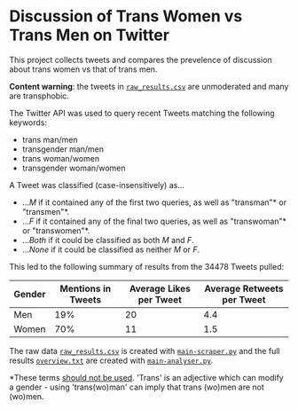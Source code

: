 # Discussion of Trans Women vs Trans Men on Twitter

This project collects tweets and compares the prevelence of discussion about trans women vs that of trans men. 

**Content warning**: the tweets in [`raw_results.csv`](/raw_results.csv) are unmoderated and many are transphobic.

The Twitter API was used to query recent Tweets matching the following keywords:
- trans man/men
- transgender man/men
- trans woman/women
- transgender woman/women

A Tweet was classified (case-insensitively) as...
- ...*M* if it contained any of the first two queries, as well as "transman"* or "transmen"*.
- ...*F* if it contained any of the final two queries, as well as "transwoman"* or "transwomen"*.
- ...*Both* if it could be classified as both *M* and *F*.
- ...*None* if it could be classified as neither *M* or *F*.

This led to the following summary of results from the 34478 Tweets pulled:

| Gender      | Mentions in Tweets| Average Likes per Tweet | Average Retweets per Tweet |
| ----------- | ----------- | ------ | ------|
|Men|19%|20|4.4|
| Women   |70%|11 | 1.5|

The raw data [`raw_results.csv`](/raw_results.csv) is created with [`main-scraper.py`](/main-scraper.py) and the full results [`overview.txt`](/overview.txt) are created with [`main-analyser.py`](/main-analyser.py).

*These terms [should not be used](https://www.glaad.org/reference/trans-terms). 'Trans' is an adjective which can modify a gender - using 'trans(wo)man' can imply that trans (wo)men are not (wo)men. 
